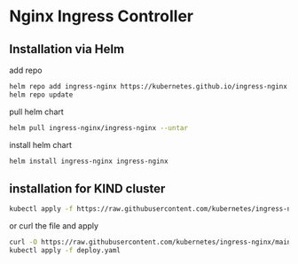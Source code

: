 # Nginx Ingress Controller

## Installation via Helm

add repo
```bash
helm repo add ingress-nginx https://kubernetes.github.io/ingress-nginx
helm repo update
```

pull helm chart
```bash
helm pull ingress-nginx/ingress-nginx --untar
```

install helm chart
```bash
helm install ingress-nginx ingress-nginx
```

## installation for KIND cluster

```bash
kubectl apply -f https://raw.githubusercontent.com/kubernetes/ingress-nginx/main/deploy/static/provider/kind/deploy.yaml
```

or curl the file and apply
```bash
curl -O https://raw.githubusercontent.com/kubernetes/ingress-nginx/main/deploy/static/provider/kind/deploy.yaml
kubectl apply -f deploy.yaml
```